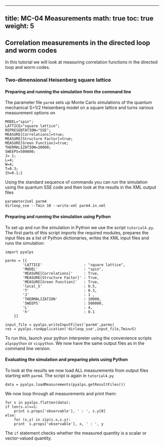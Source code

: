 
---
title: MC-04 Measurements
math: true
toc: true
weight: 5
---

## Correlation measurements in the directed loop and worm codes

In this tutorial we will look at measuring correlation functions in the directed loop and worm codes.

### Two-dimensional Heisenberg square lattice

#### Preparing and running the simulation from the command line

The parameter file `parm4` sets up Monte Carlo simulations of the quantum mechanical S=1/2 Heisenberg model on a square lattice and turns various measurement options on

    MODEL="spin";
    LATTICE="square lattice";
    REPRESENTATION="SSE";
    MEASURE[Correlations]=true;
    MEASURE[Structure Factor]=true;
    MEASURE[Green Function]=true;
    THERMALIZATION=10000;
    SWEEPS=500000;
    J= 1;
    L=4;
    W=4;
    T=0.3;
    {h=0.1;}
    
Using the standard sequence of commands you can run the simulation using the quantum SSE code and then look at the results in the XML output files

    parameter2xml parm4
    dirloop_sse --Tmin 10 --write-xml parm4.in.xml

#### Preparing and running the simulation using Python

To set up and run the simulation in Python we use the script `tutorial4.py`. The first parts of this script imports the required modules, prepares the input files as a list of Python dictionaries, writes the XML input files and runs the simulation:

    import pyalps

    parms = [{ 
            'LATTICE'                   : "square lattice", 
            'MODEL'                     : "spin",
            'MEASURE[Correlations]'     : True,
            'MEASURE[Structure Factor]' : True,
            'MEASURE[Green Function]'   : True,
            'local_S'                   : 0.5,
            'T'                         : 0.3,
            'J'                         : 1 ,
            'THERMALIZATION'            : 10000,
            'SWEEPS'                    : 500000,
            'L'                         : 4,
            'h'                         : 0.1
        }]

    input_file = pyalps.writeInputFiles('parm4',parms)
    res = pyalps.runApplication('dirloop_sse',input_file,Tmin=5)

To run this, launch your python interpreter using the convenience scripts `alpspython` or `vispython`. We now have the same output files as in the command line version.

#### Evaluating the simulation and preparing plots using Python

To look at the results we now load ALL measurements from output files starting with `parm4`. The script is again in `tutorial4.py`

    data = pyalps.loadMeasurements(pyalps.getResultFiles())

We now loop through all measurements and print them:

    for s in pyalps.flatten(data):
    if len(s.x)==1:
        print s.props['observable'], ' : ', s.y[0]
    else:
        for (x,y) in zip(s.x,s.y):
        print  s.props['observable'], x, ' : ', y

The `if` statement checks whether the measured quantity is a scalar or vector-valued quantity.
